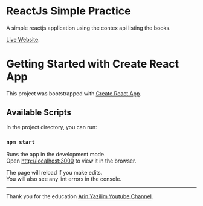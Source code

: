 
# ReactJs Simple Practice

A simple reactjs application using the contex api listing the books.

[Live Website](https://github.com/facebook/create-react-app).

# Getting Started with Create React App

This project was bootstrapped with [Create React App](https://github.com/facebook/create-react-app).

## Available Scripts

In the project directory, you can run:

### `npm start`

Runs the app in the development mode.\
Open [http://localhost:3000](http://localhost:3000) to view it in the browser.

The page will reload if you make edits.\
You will also see any lint errors in the console.

<hr/>

Thank you for the education [Arin Yazilim Youtube Channel](https://www.youtube.com/c/ArinYazilim).



